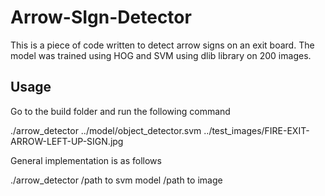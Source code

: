 # Arrow-SIgn-Detector

This is a piece of code written to detect arrow signs on an exit board. The model was trained using HOG and SVM using dlib library on 200 images.

## Usage

Go to the build folder and run the following command 

./arrow_detector    ../model/object_detector.svm    ../test_images/FIRE-EXIT-ARROW-LEFT-UP-SIGN.jpg

General implementation is as follows

./arrow_detector  /path to svm model /path to image
